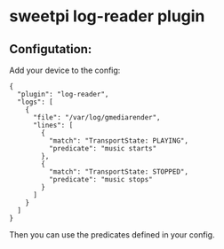 sweetpi log-reader plugin
=========================

Configutation:
--------------
Add your device to the config:

    { 
      "plugin": "log-reader",
      "logs": [
        {
          "file": "/var/log/gmediarender",
          "lines": [
            {
              "match": "TransportState: PLAYING",
              "predicate": "music starts"
            },
            {
              "match": "TransportState: STOPPED",
              "predicate": "music stops"
            }
          ]
        }
      ]
    }

Then you can use the predicates defined in your config.
